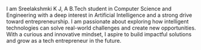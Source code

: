 I am Sreelakshmki K J, A B.Tech student in Computer Science and Engineering with a deep interest in Artificial Intelligence and a strong drive toward entrepreneurship. I am passionate about exploring how intelligent technologies can solve real-world challenges and create new opportunities. With a curious and innovative mindset, I aspire to build impactful solutions and grow as a tech entrepreneur in the future.